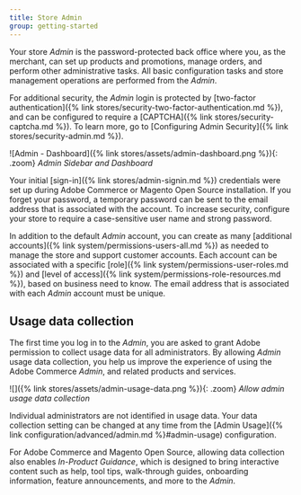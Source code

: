 ```yaml
---
title: Store Admin
group: getting-started
---
```


Your store _Admin_ is the password-protected back office where you, as the merchant, can set up products and promotions, manage orders, and perform other administrative tasks. All basic configuration tasks and store management operations are performed from the _Admin_.

For additional security, the _Admin_ login is protected by [two-factor authentication]({% link stores/security-two-factor-authentication.md %}), and can be configured to require a [CAPTCHA]({% link stores/security-captcha.md %}). To learn more, go to [Configuring Admin Security]({% link stores/security-admin.md %}).

![Admin - Dashboard]({% link stores/assets/admin-dashboard.png %}){: .zoom}
_Admin Sidebar and Dashboard_

Your initial [sign-in]({% link stores/admin-signin.md %}) credentials were set up during Adobe Commerce or Magento Open Source installation. If you forget your password, a temporary password can be sent to the email address that is associated with the account. To increase security, configure your store to require a case-sensitive user name and strong password.

In addition to the default _Admin_ account, you can create as many [additional accounts]({% link system/permissions-users-all.md %}) as needed to manage the store and support customer accounts. Each account can be associated with a specific [role]({% link system/permissions-user-roles.md %}) and [level of access]({% link system/permissions-role-resources.md %}), based on business need to know. The email address that is associated with each _Admin_ account must be unique.

## Usage data collection

The first time you log in to the _Admin_, you are asked to grant Adobe permission to collect usage data for all administrators. By allowing _Admin_ usage data collection, you help us improve the experience of using the Adobe Commerce _Admin_, and related products and services.

![]({% link stores/assets/admin-usage-data.png %}){: .zoom}
_Allow admin usage data collection_

Individual administrators are not identified in usage data. Your data collection setting can be changed at any time from the [Admin Usage]({% link configuration/advanced/admin.md %}#admin-usage) configuration.

For Adobe Commerce and Magento Open Source, allowing data collection also enables _In-Product Guidance_, which is designed to bring interactive content such as help, tool tips, walk-through guides, onboarding information, feature announcements, and more to the _Admin_.
